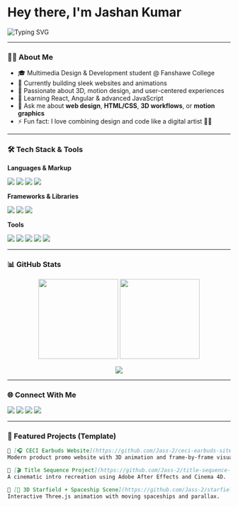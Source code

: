 <!-- GitHub README Profile for Jass-2 -->
<h1 align="left">Hey there, I'm Jashan Kumar</h1>

<p align="left">
  <img src="https://readme-typing-svg.herokuapp.com?font=Fira+Code&weight=500&pause=1000&color=58A6FF&center=true&vCenter=true&width=500&lines=Creative+Designer+%7C+Front-End+Dev;Building+Websites%2C+UI%2C+3D%2C+Motion+%26+Magic;Let's+Build+Something+Cool+Together" alt="Typing SVG" />
</p>

---

### 🧑‍💻 About Me
- 🎓 Multimedia Design & Development student @ Fanshawe College  
- 🔭 Currently building sleek websites and animations  
- 🎯 Passionate about 3D, motion design, and user-centered experiences  
- 🌱 Learning React, Angular & advanced JavaScript  
- 💬 Ask me about **web design**, **HTML/CSS**, **3D workflows**, or **motion graphics**  
- ⚡ Fun fact: I love combining design and code like a digital artist 🧠🎨  

---

### 🛠️ Tech Stack & Tools

**Languages & Markup**
<p>
  <img src="https://img.shields.io/badge/-HTML5-E34F26?style=for-the-badge&logo=html5&logoColor=white" />
  <img src="https://img.shields.io/badge/-CSS3-1572B6?style=for-the-badge&logo=css3" />
  <img src="https://img.shields.io/badge/-JavaScript-F7DF1E?style=for-the-badge&logo=javascript&logoColor=000" />
  <img src="https://img.shields.io/badge/-PHP-777BB4?style=for-the-badge&logo=php&logoColor=white" />
</p>

**Frameworks & Libraries**
<p>
  <img src="https://img.shields.io/badge/-React-20232A?style=for-the-badge&logo=react&logoColor=61DAFB" />
  <img src="https://img.shields.io/badge/-Tailwind-06B6D4?style=for-the-badge&logo=tailwind-css&logoColor=white" />
  <img src="https://img.shields.io/badge/-Bootstrap-563D7C?style=for-the-badge&logo=bootstrap" />
</p>

**Tools**
<p>
  <img src="https://img.shields.io/badge/-Figma-F24E1E?style=for-the-badge&logo=figma&logoColor=white" />
  <img src="https://img.shields.io/badge/-Adobe%20After%20Effects-9999FF?style=for-the-badge&logo=adobe-after-effects&logoColor=white" />
  <img src="https://img.shields.io/badge/-Cinema%204D-001E36?style=for-the-badge&logo=maxon&logoColor=white" />
  <img src="https://img.shields.io/badge/-Git-F05032?style=for-the-badge&logo=git&logoColor=white" />
  <img src="https://img.shields.io/badge/-VSCode-007ACC?style=for-the-badge&logo=visual-studio-code&logoColor=white" />
</p>

---

### 📊 GitHub Stats

<p align="center">
  <img src="https://github-readme-stats.vercel.app/api?username=Jass-2&show_icons=true&theme=tokyonight&count_private=true" height="180"/>
  <img src="https://github-readme-streak-stats.herokuapp.com?user=Jass-2&theme=tokyonight&date_format=M%20j%5B%2C%20Y%5D" height="180"/>
</p>

<p align="center">
  <img src="https://github-readme-stats.vercel.app/api/top-langs/?username=Jass-2&layout=compact&theme=tokyonight" />
</p>

---

### 🌐 Connect With Me

<p>
  <a href="https://www.linkedin.com/in/jashan-kumar-03b241259/"><img src="https://img.shields.io/badge/-LinkedIn-0A66C2?style=for-the-badge&logo=linkedin&logoColor=white"/></a>
  <a href="https://www.instagram.com/jashankumar.2/"><img src="https://img.shields.io/badge/-Instagram-E4405F?style=for-the-badge&logo=instagram&logoColor=white"/></a>
  <a href="mailto:jashankumarofficial@gmail.com"><img src="https://img.shields.io/badge/-Email-D14836?style=for-the-badge&logo=gmail&logoColor=white"/></a>
  <a href="https://yourportfolio.com"><img src="https://img.shields.io/badge/-Portfolio-000?style=for-the-badge&logo=vercel&logoColor=white"/></a>
</p>

---

### 💼 Featured Projects (Template)

```markdown
🔹 [🎧 CECI Earbuds Website](https://github.com/Jass-2/ceci-earbuds-site)  
Modern product promo website with 3D animation and frame-by-frame visuals.

🔹 [🎬 Title Sequence Project](https://github.com/Jass-2/title-sequence-recreation)  
A cinematic intro recreation using Adobe After Effects and Cinema 4D.

🔹 [🌌 3D Starfield + Spaceship Scene](https://github.com/Jass-2/starfield-threejs)  
Interactive Three.js animation with moving spaceships and parallax.
